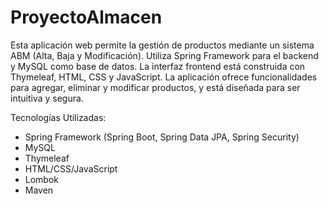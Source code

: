 # ProyectoAlmacen

Esta aplicación web permite la gestión de productos mediante un sistema ABM (Alta, Baja y Modificación). Utiliza Spring Framework para el backend y MySQL como base de datos. La interfaz frontend está construida con Thymeleaf, HTML, CSS y JavaScript. La aplicación ofrece funcionalidades para agregar, eliminar y modificar productos, y está diseñada para ser intuitiva y segura.

Tecnologías Utilizadas:

- Spring Framework (Spring Boot, Spring Data JPA, Spring Security)
- MySQL
- Thymeleaf
- HTML/CSS/JavaScript
- Lombok
- Maven
